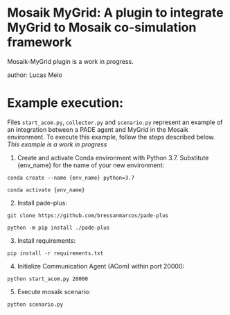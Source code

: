# Mosaik MyGrid: A plugin to integrate MyGrid to Mosaik co-simulation framework

Mosaik-MyGrid plugin is a work in progress.

author: Lucas Melo


# Example execution:
Files `start_acom.py`, `collector.py` and `scenario.py` represent an example of an integration between a PADE agent and MyGrid in the Mosaik environment. To execute this example, follow the steps described below. *This example is a work in progress*

1. Create and activate Conda environment with Python 3.7. Substitute {env_name} for the name of your new environment:
```
conda create --name {env_name} python=3.7

conda activate {env_name}
```

2. Install pade-plus:
```
git clone https://github.com/bressanmarcos/pade-plus

python -m pip install ./pade-plus

```

3. Install requirements:
```
pip install -r requirements.txt

```

4. Initialize Communication Agent (ACom) within port 20000:
```
python start_acom.py 20000
```

5. Execute mosaik scenario:
```
python scenario.py
```